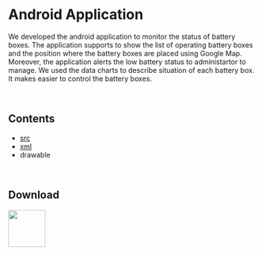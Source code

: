 Android Application
===================

We developed the android application to monitor the status of battery boxes. The application supports to show the list of operating battery boxes and the position where the battery boxes are placed using Google Map. Moreover, the application alerts the low battery status to administartor to manage. We used the data charts to describe situation of each battery box. It makes easier to control the battery boxes.


<br/>

Contents
--------
* [src](./WaggleBattery/app/src/main/java/waggle)
* [xml](./WaggleBattery/app/src/main/res/layout)
* drawable

<br/>

Download
--------
<a href="https://play.google.com/store/apps/details?id=waggle.wagglebattery"><img src="https://play.google.com/intl/en_us/badges/images/generic/en_badge_web_generic.png" height="75"></a>
